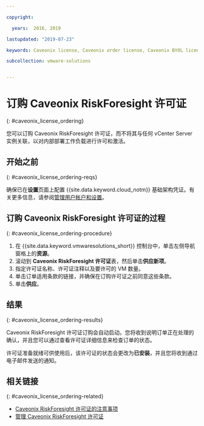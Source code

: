 ```yaml
---

copyright:

  years:  2016, 2019

lastupdated: "2019-07-23"

keywords: Caveonix license, Caveonix order license, Caveonix BYOL license

subcollection: vmware-solutions


---
```


# 订购 Caveonix RiskForesight 许可证
{: #caveonix_license_ordering}

您可以订购 Caveonix RiskForesight 许可证，而不将其与任何 vCenter Server 实例关联，以对内部部署工作负载进行许可和激活。

## 开始之前
{: #caveonix_license_ordering-reqs}

确保已在**设置**页面上配置 {{site.data.keyword.cloud_notm}} 基础架构凭证。有关更多信息，请参阅[管理用户帐户和设置](/docs/services/vmwaresolutions/vmonic?topic=vmware-solutions-useraccount)。

## 订购 Caveonix RiskForesight 许可证的过程
{: #caveonix_license_ordering-procedure}

1. 在 {{site.data.keyword.vmwaresolutions_short}} 控制台中，单击左侧导航窗格上的**资源**。
2. 滚动到 **Caveonix RiskForesight 许可证**表，然后单击**供应新项**。
3. 指定许可证名称、许可证注释以及要许可的 VM 数量。
4. 单击订单适用条款的链接，并确保在订购许可证之前同意这些条款。
5. 单击**供应**。

## 结果
{: #caveonix_license_ordering-results}

Caveonix RiskForesight 许可证订购会自动启动。您将收到说明订单正在处理的确认，并且您可以通过查看许可证详细信息来检查订单的状态。

许可证准备就绪可供使用后，该许可证的状态会更改为**已安装**，并且您将收到通过电子邮件发送的通知。

## 相关链接
{: #caveonix_license_ordering-related}

* [Caveonix RiskForesight 许可证的注意事项](/docs/services/vmwaresolutions/services?topic=vmware-solutions-caveonix_license_considerations)
* [管理 Caveonix RiskForesight 许可证](/docs/services/vmwaresolutions/services?topic=vmware-solutions-caveonix_license_managing)
